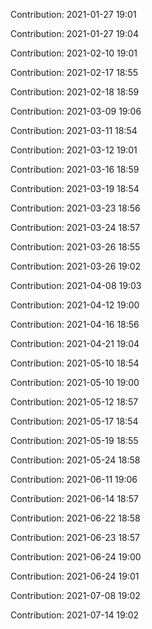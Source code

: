 Contribution: 2021-01-27 19:01

Contribution: 2021-01-27 19:04

Contribution: 2021-02-10 19:01

Contribution: 2021-02-17 18:55

Contribution: 2021-02-18 18:59

Contribution: 2021-03-09 19:06

Contribution: 2021-03-11 18:54

Contribution: 2021-03-12 19:01

Contribution: 2021-03-16 18:59

Contribution: 2021-03-19 18:54

Contribution: 2021-03-23 18:56

Contribution: 2021-03-24 18:57

Contribution: 2021-03-26 18:55

Contribution: 2021-03-26 19:02

Contribution: 2021-04-08 19:03

Contribution: 2021-04-12 19:00

Contribution: 2021-04-16 18:56

Contribution: 2021-04-21 19:04

Contribution: 2021-05-10 18:54

Contribution: 2021-05-10 19:00

Contribution: 2021-05-12 18:57

Contribution: 2021-05-17 18:54

Contribution: 2021-05-19 18:55

Contribution: 2021-05-24 18:58

Contribution: 2021-06-11 19:06

Contribution: 2021-06-14 18:57

Contribution: 2021-06-22 18:58

Contribution: 2021-06-23 18:57

Contribution: 2021-06-24 19:00

Contribution: 2021-06-24 19:01

Contribution: 2021-07-08 19:02

Contribution: 2021-07-14 19:02

